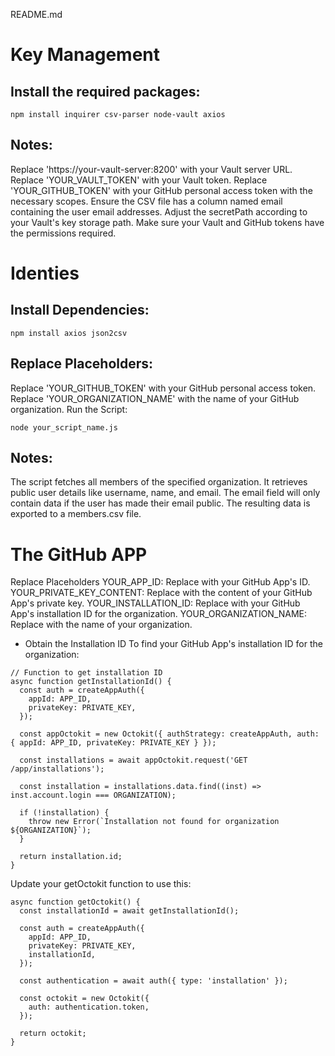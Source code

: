 README.md

# Key Management

## Install the required packages:
`npm install inquirer csv-parser node-vault axios`

## Notes:

Replace 'https://your-vault-server:8200' with your Vault server URL.
Replace 'YOUR_VAULT_TOKEN' with your Vault token.
Replace 'YOUR_GITHUB_TOKEN' with your GitHub personal access token with the necessary scopes.
Ensure the CSV file has a column named email containing the user email addresses.
Adjust the secretPath according to your Vault's key storage path.
Make sure your Vault and GitHub tokens have the permissions required.


# Identies

## Install Dependencies:
`npm install axios json2csv`

## Replace Placeholders:

Replace 'YOUR_GITHUB_TOKEN' with your GitHub personal access token.
Replace 'YOUR_ORGANIZATION_NAME' with the name of your GitHub organization.
Run the Script:

`node your_script_name.js`

## Notes:

The script fetches all members of the specified organization.
It retrieves public user details like username, name, and email.
The email field will only contain data if the user has made their email public.
The resulting data is exported to a members.csv file.

# The GitHub APP

Replace Placeholders
YOUR_APP_ID: Replace with your GitHub App's ID.
YOUR_PRIVATE_KEY_CONTENT: Replace with the content of your GitHub App's private key.
YOUR_INSTALLATION_ID: Replace with your GitHub App's installation ID for the organization.
YOUR_ORGANIZATION_NAME: Replace with the name of your organization.

- Obtain the Installation ID
To find your GitHub App's installation ID for the organization:

```
// Function to get installation ID
async function getInstallationId() {
  const auth = createAppAuth({
    appId: APP_ID,
    privateKey: PRIVATE_KEY,
  });

  const appOctokit = new Octokit({ authStrategy: createAppAuth, auth: { appId: APP_ID, privateKey: PRIVATE_KEY } });

  const installations = await appOctokit.request('GET /app/installations');

  const installation = installations.data.find((inst) => inst.account.login === ORGANIZATION);

  if (!installation) {
    throw new Error(`Installation not found for organization ${ORGANIZATION}`);
  }

  return installation.id;
}
```

Update your getOctokit function to use this:

```
async function getOctokit() {
  const installationId = await getInstallationId();

  const auth = createAppAuth({
    appId: APP_ID,
    privateKey: PRIVATE_KEY,
    installationId,
  });

  const authentication = await auth({ type: 'installation' });

  const octokit = new Octokit({
    auth: authentication.token,
  });

  return octokit;
}
```

